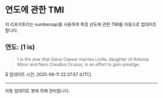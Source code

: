 
# 연도에 관한 TMI

이 리포지토리는 numbersapi를 사용하여 특정 년도에 관한 TMI를 자동으로 업데이트합니다.

## 연도: (1 is)
> 1 is the year that Gaius Caesar marries Livilla, daughter of Antonia Minor and Nero Claudius Drusus, in an effort to gain prestige.

⏳ 업데이트 시간: 2025-09-11 22:37:57 (UTC)

---
자동 업데이트 봇에 의해 관리됩니다.
